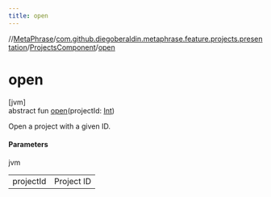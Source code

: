 ```yaml
---
title: open
---
```

//[MetaPhrase](../../../index.html)/[com.github.diegoberaldin.metaphrase.feature.projects.presentation](../index.html)/[ProjectsComponent](index.html)/[open](open.html)



# open



[jvm]\
abstract fun [open](open.html)(projectId: [Int](https://kotlinlang.org/api/latest/jvm/stdlib/kotlin/-int/index.html))



Open a project with a given ID.



#### Parameters


jvm

| | |
|---|---|
| projectId | Project ID |




